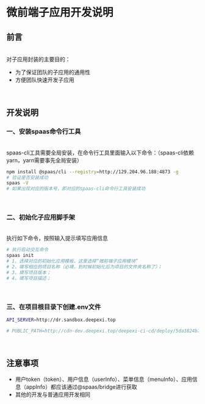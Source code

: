# 微前端子应用开发说明

<a name="df368884"></a>

## 前言

<br />对子应用封装的主要目的：<br />

- 为了保证团队的子应用的通用性
- 方便团队快速开发子应用


<br />

<a name="ee317cce"></a>

## 开发说明


<a name="0ce614c2"></a>

### 一、安装spaas命令行工具

<br />spaas-cli工具需要全局安装，在命令行工具里面输入以下命令：（spaas-cli依赖yarn，yarn需要事先全局安装）<br />

```bash
npm install @spaas/cli --registry=http://129.204.96.188:4873 -g
# 验证是否安装成功
spaas -V
# 如果出现对应的版本号，即对应的spaas-cli命令行工具安装成功
```

<br />

<a name="dafeb72a"></a>

### 二、初始化子应用脚手架

<br />执行如下命令，按照输入提示填写应用信息<br />

```bash
# 执行启动交互命令
spaas init
# 1、选择对应的初始化应用模板，这里选择“微前端子应用模块”
# 2、填写相应的项目名称（必填，到时候初始化后为项目的文件夹名称了）；
# 3、填写项目版本；
# 4、填写项目描述；
```

<br />

<a name="69ce27f1"></a>

### 三、在项目根目录下创建.env文件


```bash
API_SERVER=http://dr.sandbox.deepexi.top

# PUBLIC_PATH=http://cdn-dev.deepexi.top/deepexi-ci-cd/deploy/5da1824b70e174004079a44a/xraclv96jd2nd7z8cyanl0h4i8jtu51n/
```

<br />

<a name="htqww"></a>

## 注意事项

- 用户token（token）、用户信息（userInfo）、菜单信息（menuInfo）、应用信息（appInfo）都应该通过@spaas/bridge进行获取
- 其他的开发与普通应用开发相同
